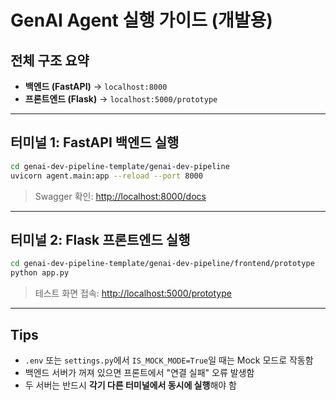 # GenAI Agent 실행 가이드 (개발용)

## 전체 구조 요약
- **백엔드 (FastAPI)** → `localhost:8000`
- **프론트엔드 (Flask)** → `localhost:5000/prototype`

---

## 터미널 1: FastAPI 백엔드 실행
```bash
cd genai-dev-pipeline-template/genai-dev-pipeline
uvicorn agent.main:app --reload --port 8000
```

> Swagger 확인: [http://localhost:8000/docs](http://localhost:8000/docs)

---

## 터미널 2: Flask 프론트엔드 실행
```bash
cd genai-dev-pipeline-template/genai-dev-pipeline/frontend/prototype
python app.py
```

> 테스트 화면 접속: [http://localhost:5000/prototype](http://localhost:5000/prototype)

---

## Tips
- `.env` 또는 `settings.py`에서 `IS_MOCK_MODE=True`일 때는 Mock 모드로 작동함
- 백엔드 서버가 꺼져 있으면 프론트에서 "연결 실패" 오류 발생함
- 두 서버는 반드시 **각기 다른 터미널에서 동시에 실행**해야 함
